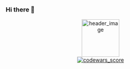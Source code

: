 ### Hi there 👋

<div id="header"  align="center" margin-bottom="40px" ><img src="https://media.giphy.com/media/R03zWv5p1oNSQd91EP/giphy.gif" alt="header_image" width="100" /></div>

<div align="center"><a href='https://www.codewars.com/users/rsschool_e402471a3eb0b734'><img src ='https://www.codewars.com/users/Aphness007/badges/large' alt="codewars_score"/></a></div>

<!--
**Aphness007/Aphness007** is a ✨ _special_ ✨ repository because its `README.md` (this file) appears on your GitHub profile.

Here are some ideas to get you started:

- 🔭 I’m currently working on ...
- 🌱 I’m currently learning ...
- 👯 I’m looking to collaborate on ...
- 🤔 I’m looking for help with ...
- 💬 Ask me about ...
- 📫 How to reach me: ...
- 😄 Pronouns: ...
- ⚡ Fun fact: ...
-->

